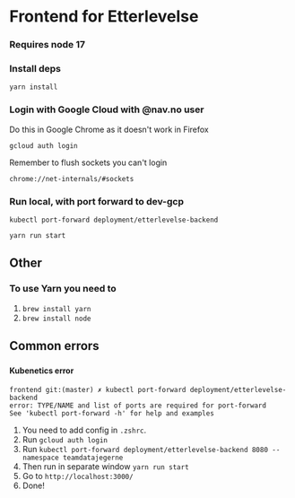 # Frontend for Etterlevelse

### Requires node 17

### Install deps

`yarn install`

### Login with Google Cloud with @nav.no user

Do this in Google Chrome as it doesn't work in Firefox

`gcloud auth login`

Remember to flush sockets you can't login

`chrome://net-internals/#sockets`

### Run local, with port forward to dev-gcp

`kubectl port-forward deployment/etterlevelse-backend`

`yarn run start`

## Other

### To use Yarn you need to

1. `brew install yarn`
2. `brew install node`

## Common errors

###

#### Kubenetics error

```
frontend git:(master) ✗ kubectl port-forward deployment/etterlevelse-backend
error: TYPE/NAME and list of ports are required for port-forward
See 'kubectl port-forward -h' for help and examples
```

1. You need to add config in `.zshrc`.
2. Run `gcloud auth login`
3. Run `kubectl port-forward deployment/etterlevelse-backend 8080 --namespace teamdatajegerne`
4. Then run in separate window `yarn run start`
5. Go to `http://localhost:3000/`
6. Done!
